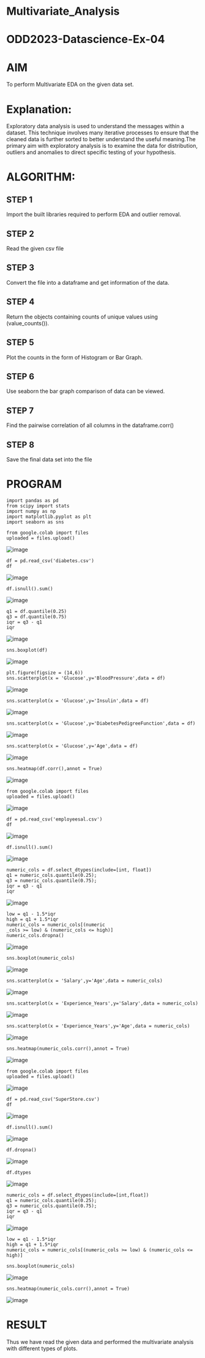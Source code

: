 # Multivariate_Analysis
# ODD2023-Datascience-Ex-04
# AIM
To perform Multivariate EDA on the given data set.

# Explanation:
Exploratory data analysis is used to understand the messages within a dataset. This technique involves many iterative processes to ensure that the cleaned data is further sorted to better understand the useful meaning.The primary aim with exploratory analysis is to examine the data for distribution, outliers and anomalies to direct specific testing of your hypothesis.

# ALGORITHM:
## STEP 1
Import the built libraries required to perform EDA and outlier removal.

## STEP 2
Read the given csv file

## STEP 3
Convert the file into a dataframe and get information of the data.

## STEP 4
Return the objects containing counts of unique values using (value_counts()).

## STEP 5
Plot the counts in the form of Histogram or Bar Graph.

## STEP 6
Use seaborn the bar graph comparison of data can be viewed.

## STEP 7
Find the pairwise correlation of all columns in the dataframe.corr()

## STEP 8
Save the final data set into the file

# PROGRAM
```
import pandas as pd
from scipy import stats
import numpy as np
import matplotlib.pyplot as plt
import seaborn as sns
```
```
from google.colab import files
uploaded = files.upload()
```
![image](https://github.com/Poojariyaa/Multivariate_Analysis/assets/127511817/9c4857c4-2d6e-4bd0-91f7-f9221790176e)

```
df = pd.read_csv('diabetes.csv')
df
```
![image](https://github.com/Poojariyaa/Multivariate_Analysis/assets/127511817/7c2e3113-87ea-4f44-aca1-8d38731a405a)

```
df.isnull().sum()
```
![image](https://github.com/Poojariyaa/Multivariate_Analysis/assets/127511817/71665b6c-2770-4964-baf3-1032b9014511)

```
q1 = df.quantile(0.25)
q3 = df.quantile(0.75)
iqr = q3 - q1
iqr
```
![image](https://github.com/Poojariyaa/Multivariate_Analysis/assets/127511817/e662aab8-4741-4849-96f0-bebbfd1d5b88)

```
sns.boxplot(df)
```
![image](https://github.com/Poojariyaa/Multivariate_Analysis/assets/127511817/143d035a-b207-4fcf-9390-e7fd018028da)

```
plt.figure(figsize = (14,6))
sns.scatterplot(x = 'Glucose',y='BloodPressure',data = df)
```
![image](https://github.com/Poojariyaa/Multivariate_Analysis/assets/127511817/e9d6a2c7-774c-4885-b653-7cbb75dfa3f8)

```
sns.scatterplot(x = 'Glucose',y='Insulin',data = df)
```
![image](https://github.com/Poojariyaa/Multivariate_Analysis/assets/127511817/e6e48f39-bada-4b3a-a702-01c3e8596f8e)

```
sns.scatterplot(x = 'Glucose',y='DiabetesPedigreeFunction',data = df)
```
![image](https://github.com/Poojariyaa/Multivariate_Analysis/assets/127511817/87538ada-7685-4eff-b588-64cfbc537907)

```
sns.scatterplot(x = 'Glucose',y='Age',data = df)
```
![image](https://github.com/Poojariyaa/Multivariate_Analysis/assets/127511817/a1ddf5ad-2409-4ba5-97f9-3ecb968a36d3)

```
sns.heatmap(df.corr(),annot = True)
```
![image](https://github.com/Poojariyaa/Multivariate_Analysis/assets/127511817/2d2b9ac4-70f5-46df-b942-1502d1ba09a8)

```
from google.colab import files
uploaded = files.upload()
```
![image](https://github.com/Poojariyaa/Multivariate_Analysis/assets/127511817/a5d7de5b-d301-44dc-9487-60740d73ee25)

```
df = pd.read_csv('employeesal.csv')
df
```
![image](https://github.com/Poojariyaa/Multivariate_Analysis/assets/127511817/c760fdbc-bd24-4b0b-bb60-19e797cf8252)

```
df.isnull().sum()
```
![image](https://github.com/Poojariyaa/Multivariate_Analysis/assets/127511817/a37d4a6d-fc05-42a1-82f0-dae8d5284c3e)

```
numeric_cols = df.select_dtypes(include=[int, float])
q1 = numeric_cols.quantile(0.25);
q3 = numeric_cols.quantile(0.75);
iqr = q3 - q1
iqr
```
![image](https://github.com/Poojariyaa/Multivariate_Analysis/assets/127511817/2937a873-3061-4c39-9292-b9c172e6cef1)

```
low = q1 - 1.5*iqr
high = q1 + 1.5*iqr
numeric_cols = numeric_cols[(numeric
_cols >= low) & (numeric_cols <= high)]
numeric_cols.dropna()
```
![image](https://github.com/Poojariyaa/Multivariate_Analysis/assets/127511817/32ebbf24-9edc-4b41-8ad6-d96cb8988cea)

```
sns.boxplot(numeric_cols)
```
![image](https://github.com/Poojariyaa/Multivariate_Analysis/assets/127511817/d4dd0440-5149-465f-9b80-8a4efe3c9b5e)

```
sns.scatterplot(x = 'Salary',y='Age',data = numeric_cols)
```
![image](https://github.com/Poojariyaa/Multivariate_Analysis/assets/127511817/cdb11a3e-14bd-4bcf-b6d0-5b7e8b5c1d3c)

```
sns.scatterplot(x = 'Experience_Years',y='Salary',data = numeric_cols)
```
![image](https://github.com/Poojariyaa/Multivariate_Analysis/assets/127511817/bd3d9fe3-da0b-4c1a-a4ab-3d568ab17c14)

```
sns.scatterplot(x = 'Experience_Years',y='Age',data = numeric_cols)
```
![image](https://github.com/Poojariyaa/Multivariate_Analysis/assets/127511817/2ce56206-80ff-407f-83a5-eae3d3b93089)

```
sns.heatmap(numeric_cols.corr(),annot = True)
```
![image](https://github.com/Poojariyaa/Multivariate_Analysis/assets/127511817/6c1c74fb-6750-4322-8a41-2b5758a20713)

```
from google.colab import files
uploaded = files.upload()
```
![image](https://github.com/Poojariyaa/Multivariate_Analysis/assets/127511817/0c1aa82f-4ae0-429b-b7a8-1a033ed28e4c)

```
df = pd.read_csv('SuperStore.csv')
df
```
![image](https://github.com/Poojariyaa/Multivariate_Analysis/assets/127511817/b7ea5162-9a65-4b86-ba4b-7829cb0972bb)

```
df.isnull().sum()
```
![image](https://github.com/Poojariyaa/Multivariate_Analysis/assets/127511817/ed424f27-6f61-4373-a1cc-3fd5331da6bb)

```
df.dropna()
```
![image](https://github.com/Poojariyaa/Multivariate_Analysis/assets/127511817/2ed399c2-27df-44ed-b6f1-69bac5f3632f)

```
df.dtypes
```
![image](https://github.com/Poojariyaa/Multivariate_Analysis/assets/127511817/0cb3ac70-d369-41f5-8baf-bc4d905cc885)

```
numeric_cols = df.select_dtypes(include=[int,float])
q1 = numeric_cols.quantile(0.25);
q3 = numeric_cols.quantile(0.75);
iqr = q3 - q1
iqr
```
![image](https://github.com/Poojariyaa/Multivariate_Analysis/assets/127511817/4a65488f-1668-490d-b01b-d82f10c1ce66)

```
low = q1 - 1.5*iqr
high = q1 + 1.5*iqr
numeric_cols = numeric_cols[(numeric_cols >= low) & (numeric_cols <= high)]
```
```
sns.boxplot(numeric_cols)
```
![image](https://github.com/Poojariyaa/Multivariate_Analysis/assets/127511817/26fd06bb-99c9-4830-8a41-4e9f7c86a512)

```
sns.heatmap(numeric_cols.corr(),annot = True)
```
![image](https://github.com/Poojariyaa/Multivariate_Analysis/assets/127511817/057fe9ec-a72e-485b-8415-471ea762af94)


# RESULT
Thus we have read the given data and performed the multivariate analysis with different types of plots.
